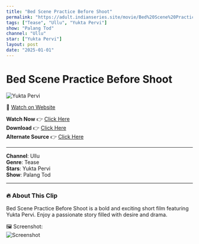 ```yaml
---
title: "Bed Scene Practice Before Shoot"
permalink: "https://adult.indianseries.site/movie/Bed%20Scene%20Practice%20Before%20Shoot"
tags: ["Tease", "Ullu", "Yukta Pervi"]
show: "Palang Tod"
channel: "Ullu"
star: ["Yukta Pervi"]
layout: post
date: "2025-01-01"
---
```


# Bed Scene Practice Before Shoot

![Yukta Pervi](https://shorts.desisins.com/wp-content/uploads/2024/04/Yukta-Pervi-Saza-Ya-Maza-Palang-Tod-DesiSins.com_.jpg)

🔗 [Watch on Website](https://adult.indianseries.site/movie/Bed%20Scene%20Practice%20Before%20Shoot)

**Watch Now** 👉 [Click Here](https://adult.indianseries.site/movie/Bed%20Scene%20Practice%20Before%20Shoot)  
**Download** 👉 [Click Here](https://adult.indianseries.site/movie/Bed%20Scene%20Practice%20Before%20Shoot)  
**Alternate Source** 👉 [Click Here](https://adult.indianseries.site/movie/Bed%20Scene%20Practice%20Before%20Shoot)

---

**Channel**: Ullu  
**Genre**: Tease  
**Stars**: Yukta Pervi  
**Show**: Palang Tod

---

### 🔥 About This Clip

Bed Scene Practice Before Shoot is a bold and exciting short film featuring Yukta Pervi. Enjoy a passionate story filled with desire and drama.
 
🖼️ Screenshot:  
![Screenshot](https://shorts.desisins.com/wp-content/uploads/2024/04/Yukta-Pervi-Saza-Ya-Maza-Palang-Tod-DesiSins.com_.jpg)
